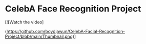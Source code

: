 # CelebA Face Recognition Project
[![Watch the video]

(https://github.com/boydjawun/CelebA-Facial-Recognition-Project/blob/main/Thumbnail.png)]
